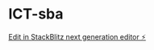 # ICT-sba

[Edit in StackBlitz next generation editor ⚡️](https://stackblitz.com/~/github.com/Chloe5B/ICT-sba)
